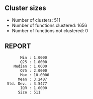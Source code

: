 ## Cluster sizes
* Number of clusters: 511
* Number of functions clustered: 1656
* Number of functions not clustered: 0

## REPORT
```
       Min : 1.0000
       Q25 : 1.0000
    Median : 1.0000
       Q75 : 2.0000
       Max : 10.0000
      Mean : 3.2407
 Std. Dev. : 3.5477
       IQR : 1.0000
      Size : 511
```
